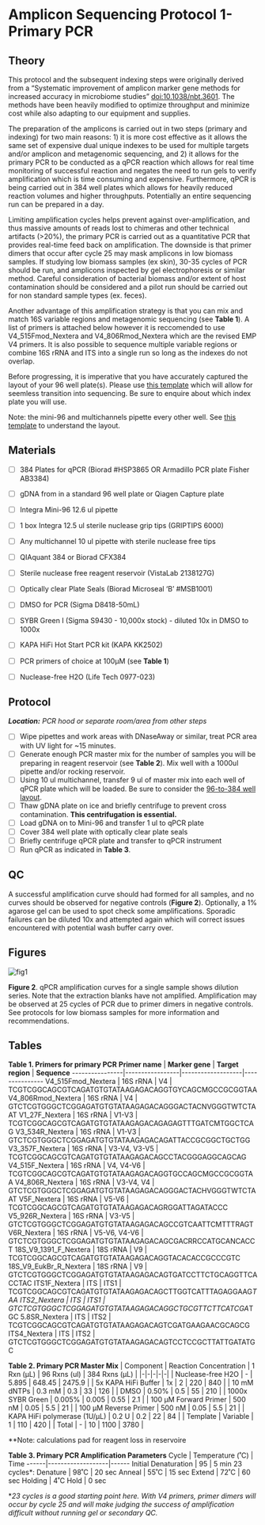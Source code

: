 # Amplicon Sequencing Protocol 1- Primary PCR

## Theory
This protocol and the subsequent indexing steps were originally derived from a “Systematic improvement of amplicon marker gene methods for increased accuracy in microbiome studies” [doi:10.1038/nbt.3601](https://www.nature.com/articles/nbt.3601). The methods have been heavily modified to optimize throughput and minimize cost while also adapting to our equipment and supplies.

The preparation of the amplicons is carried out in two steps (primary and indexing) for two main reasons: 1) it is more cost effective as it allows the same set of expensive dual unique indexes to be used for multiple targets and/or amplicon and metagenomic sequencing, and 2) it allows for the primary PCR to be conducted as a qPCR reaction which allows for real time monitoring of successful reaction and negates the need to run gels to verify amplification which is time consuming and expensive. Furthermore, qPCR is being carried out in 384 well plates which allows for heavily reduced reaction volumes and higher throughputs. Potentially an entire sequencing run can be prepared in a day.

Limiting amplification cycles helps prevent against over-amplification, and thus massive amounts of reads lost to chimeras and other technical artifacts (>20%), the primary PCR is carried out as a quantitative PCR that provides real-time feed back on amplification. The downside is that primer dimers that occur after cycle 25 may mask amplicons in low biomass samples. If studying low biomass samples (ex skin), 30-35 cycles of PCR should be run, and amplicons inspected by gel electrophoresis or similar method. Careful consideration of bacterial biomass and/or extent of host contamination should be considered and a pilot run should be carried out for non standard sample types (ex. feces).

Another advantage of this amplification strategy is that you can mix and match 16S variable regions and metagenomic sequencing (see **Table 1**). A list of primers is attached below however it is reccomended to use V4_515Fmod_Nextera and V4_806Rmod_Nextera which are the revised EMP V4 primers. It is also possible to sequence multiple variable regions or combine 16S rRNA and ITS into a single run so long as the indexes do not overlap.

Before progressing, it is imperative that you have accurately captured the layout of your 96 well plate(s). Please use [this template](https://github.com/BisanzLab/OHMC_Colaboratory/edit/main/Templates/IndexTrackingSheet.xlsx) which will allow for seemless transition into sequencing. Be sure to enquire about which index plate you will use.

Note: the mini-96 and multichannels pipette every other well.  See [this template](https://github.com/BisanzLab/OHMC_Colaboratory/blob/main/Templates/96_to_384_Integra.xlsx) to understand the layout.

## Materials

- [ ] 384 Plates for qPCR (Biorad #HSP3865 OR Armadillo PCR plate Fisher AB3384)
- [ ] gDNA from in a standard 96 well plate or Qiagen Capture plate
- [ ] Integra Mini-96 12.6 ul pipette
- [ ] 1 box Integra 12.5 ul sterile nuclease grip tips (GRIPTIPS 6000)
- [ ] Any multichannel 10 ul pipette with sterile nuclease free tips
- [ ] QIAquant 384 or Biorad CFX384
- [ ] Sterile nuclease free reagent reservoir (VistaLab 2138127G)
- [ ] Optically clear Plate Seals (Biorad Microseal ‘B’ #MSB1001)
- [ ] DMSO for PCR (Sigma D8418-50mL)
- [ ] SYBR Green I (Sigma S9430 - 10,000x stock) - diluted 10x in DMSO to 1000x
- [ ] KAPA HiFi Hot Start PCR kit (KAPA KK2502)
- [ ] PCR primers of choice at 100µM (see **Table 1**)
- [ ] Nuclease-free H2O (Life Tech 0977-023)


## Protocol
***Location:** PCR hood or separate room/area from other steps*
- [ ] Wipe pipettes and work areas with DNaseAway or similar, treat PCR area with UV light for ~15 minutes.
- [ ] Generate enough PCR master mix for the number of samples you will be preparing in reagent reservoir (see **Table 2**). Mix well with a 1000ul pipette and/or rocking reservoir.
- [ ] Using 10 ul multichannel, transfer 9 ul of master mix into each well of qPCR plate which will be loaded. Be sure to consider the [96-to-384 well layout](https://github.com/BisanzLab/OHMC_Colaboratory/blob/main/Templates/96_to_384_Integra.xlsx).
- [ ] Thaw gDNA plate on ice and briefly centrifuge to prevent cross contamination. **This centrifugation is essential.**
- [ ] Load gDNA on to Mini-96 and transfer 1 ul to qPCR plate
- [ ] Cover 384 well plate with optically clear plate seals
- [ ] Briefly centrifuge qPCR plate and transfer to qPCR instrument
- [ ] Run qPCR as indicated in **Table 3**.

## QC
A successful amplification curve should had formed for all samples, and no curves should be observed for negative controls (**Figure 2**). Optionally, a 1% agarose gel can be used to spot check some amplifications. Sporadic failures can be diluted 10x and attempted again which will correct issues encountered with potential wash buffer carry over.

## Figures

![fig1](https://github.com/jbisanz/AmpliconSeq/blob/master/images/ampcurves.png)

**Figure 2**. qPCR amplification curves for a single sample shows dilution series. Note that the extraction blanks have not amplified. Amplification may be observed at 25 cycles of PCR due to primer dimers in negative controls. See protocols for low biomass samples for more information and recommendations.

## Tables

**Table 1. Primers for primary PCR**
**Primer name** | **Marker gene** | **Target region** | **Sequence**
----------------|-----------------|-------------------|---------------
V4_515Fmod_Nextera | 16S rRNA | V4 | TCGTCGGCAGCGTCAGATGTGTATAAGAGACAGGTGYCAGCMGCCGCGGTAA
V4_806Rmod_Nextera | 16S rRNA | V4 | GTCTCGTGGGCTCGGAGATGTGTATAAGAGACAGGGACTACNVGGGTWTCTAAT
V1_27F_Nextera | 16S rRNA | V1-V3 | TCGTCGGCAGCGTCAGATGTGTATAAGAGACAGAGAGTTTGATCMTGGCTCAG
V3_534R_Nextera | 16S rRNA | V1-V3 | GTCTCGTGGGCTCGGAGATGTGTATAAGAGACAGATTACCGCGGCTGCTGG
V3_357F_Nextera | 16S rRNA | V3-V4, V3-V5 | TCGTCGGCAGCGTCAGATGTGTATAAGAGACAGCCTACGGGAGGCAGCAG
V4_515F_Nextera | 16S rRNA | V4, V4-V6 | TCGTCGGCAGCGTCAGATGTGTATAAGAGACAGGTGCCAGCMGCCGCGGTAA
V4_806R_Nextera | 16S rRNA | V3-V4, V4 | GTCTCGTGGGCTCGGAGATGTGTATAAGAGACAGGGACTACHVGGGTWTCTAAT
V5F_Nextera  | 16S rRNA | V5-V6 | TCGTCGGCAGCGTCAGATGTGTATAAGAGACAGRGGATTAGATACCC
V5_926R_Nextera | 16S rRNA | V3-V5 | GTCTCGTGGGCTCGGAGATGTGTATAAGAGACAGCCGTCAATTCMTTTRAGT
V6R_Nextera | 16S rRNA | V5-V6, V4-V6 | GTCTCGTGGGCTCGGAGATGTGTATAAGAGACAGCGACRRCCATGCANCACCT
18S_V9_1391_F_Nextera | 18S rRNA | V9 | TCGTCGGCAGCGTCAGATGTGTATAAGAGACAGGTACACACCGCCCGTC
18S_V9_EukBr_R_Nextera | 18S rRNA | V9 | GTCTCGTGGGCTCGGAGATGTGTATAAGAGACAGTGATCCTTCTGCAGGTTCACCTAC
ITS1F_Nextera | ITS | ITS1 | TCGTCGGCAGCGTCAGATGTGTATAAGAGACAGCTTGGTCATTTAGAGGAAG*TAA
ITS2_Nextera | ITS | ITS1 | GTCTCGTGGGCTCGGAGATGTGTATAAGAGACAGGCTGCGTTCTTCATCGA*TGC
5.8SR_Nextera | ITS | ITS2 | TCGTCGGCAGCGTCAGATGTGTATAAGAGACAGTCGATGAAGAACGCAGCG
ITS4_Nextera | ITS | ITS2 | GTCTCGTGGGCTCGGAGATGTGTATAAGAGACAGTCCTCCGCTTATTGATATGC

**Table 2. Primary PCR Master Mix**
| Component | Reaction Concentration | 1 Rxn (µL) | 96 Rxns (ul) | 384 Rxns (µL) |
|-|-|-|-|-|
| Nuclease-free H2O | - | 5.895 | 648.45 | 2475.9 |
| 5x KAPA HiFi Buffer | 1x | 2 | 220 | 840 |
| 10 mM dNTPs | 0.3 mM | 0.3 | 33 | 126 |
| DMSO | 0.50% | 0.5 | 55 | 210 |
| 1000x SYBR Green | 0.005% | 0.005 | 0.55 | 2.1 |
| 100 µM Forward Primer | 500 nM | 0.05 | 5.5 | 21 |
| 100 µM Reverse Primer | 500 nM | 0.05 | 5.5 | 21 |
| KAPA HiFi polymerase (1U/µL) | 0.2 U | 0.2 | 22 | 84 |
| Template | Variable | 1 | 110 | 420 |
| Total | - | 10 | 1100 | 3780 |

\**Note: calculations pad for reagent loss in reservoire

**Table 3. Primary PCR Amplification Parameters**
Cycle |	Temperature (˚C)  | Time
------|-------------------|------
Initial Denaturation   |	95	| 5 min
23 cycles\*:
Denature | 98˚C | 20 sec
Anneal | 55˚C	| 15 sec
Extend | 72˚C | 60 sec
Holding	| 4˚C	Hold | 0 sec

\**23 cycles is a good starting point here. With V4 primers, primer dimers will occur by cycle 25 and will make judging the success of amplification difficult without running gel or secondary QC.*

